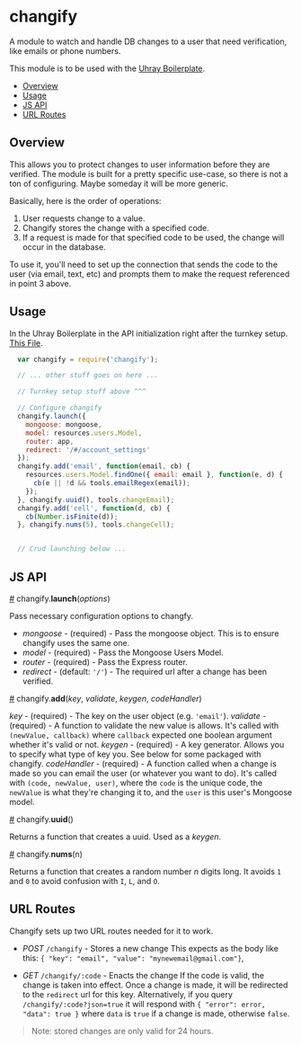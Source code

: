 # changify

A module to watch and handle DB changes to a user that need verification, like emails or phone numbers.

This module is to be used with the [Uhray Boilerplate](https://github.com/uhray/boilerplate).

* [Overview](#overview)
* [Usage](#usage)
* [JS API](#js-api)
* [URL Routes](#url-routes)

## Overview

This allows you to protect changes to user information before they are verified. The module is built for a pretty specific use-case, so there is not a ton of configuring. Maybe someday it will be more generic.

Basically, here is the order of operations:

  1. User requests change to a value.
  2. Changify stores the change with a specified code.
  3. If a request is made for that specified code to be used, the change will occur in the database.

To use it, you'll need to set up the connection that sends the code to the user (via email, text, etc) and prompts them to make the request referenced in point 3 above.

## Usage

In the Uhray Boilerplate in the API initialization right after the turnkey setup. [This File](https://github.com/uhray/boilerplate/blob/master/app/backend/api/index.js).

```js
  var changify = require('changify');

  // ... other stuff goes on here ...

  // Turnkey setup stuff above ^^^

  // Configure changify
  changify.launch({
    mongoose: mongoose,
    model: resources.users.Model,
    router: app,
    redirect: '/#/account_settings'
  });
  changify.add('email', function(email, cb) {
    resources.users.Model.findOne({ email: email }, function(e, d) {
      cb(e || !d && tools.emailRegex(email));
    });
  }, changify.uuid(), tools.changeEmail);
  changify.add('cell', function(d, cb) {
    cb(Number.isFinite(d));
  }, changify.nums(5), tools.changeCell);


  // Crud launching below ...

```

## JS API

<a href="#launch" name="launch">#</a> changify.**launch**(*options*)

Pass necessary configuration options to changfy.

  * *mongoose* - (required) - Pass the mongoose object. This is to ensure changify uses the same one.
  * *model* - (required) - Pass the Mongoose Users Model.
  * *router* - (required) - Pass the Express router.
  * *redirect* - (default: `'/'`) - The required url after a change has been verified.

<a href="#add" name="add">#</a> changify.**add**(*key*, *validate*, *keygen*, *codeHandler*)

  *key* - (required) - The key on the user object (e.g. `'email'`).
  *validate* - (required) - A function to validate the new value is allows. It's called with `(newValue, callback)` where `callback` expected one boolean argument whether it's valid or not.
  *keygen* - (required) - A key generator. Allows you to specify what type of key you. See below for some packaged with changify.
  *codeHandler* - (required) - A function called when a change is made so you can email the user (or whatever you want to do). It's called with `(code, newValue, user)`, where the `code` is the unique code, the `newValue` is what they're changing it to, and the `user` is this user's Mongoose model.

<a href="#uuid" name="uuid">#</a> changify.**uuid**()

Returns a function that creates a uuid. Used as a *keygen*.

<a href="#add" name="add">#</a> changify.**nums**(n)

Returns a function that creates a random number *n* digits long. It avoids `1` and `0` to avoid confusion with `I`, `L`, and `O`.

## URL Routes

Changify sets up two URL routes needed for it to work.

  * *POST* `/changify` - Stores a new change
    This expects as the body like this: `{ "key": "email", "value": "mynewemail@gmail.com"}`,

  * *GET* `/changify/:code` - Enacts the change
    If the code is valid, the change is taken into effect. Once a change is made, it will be redirected to the `redirect` url for this key. Alternatively, if you query `/changify/:code?json=true` it will respond with `{ "error": error, "data": true }` where `data` is `true` if a change is made, otherwise `false`.

> Note: stored changes are only valid for 24 hours.

